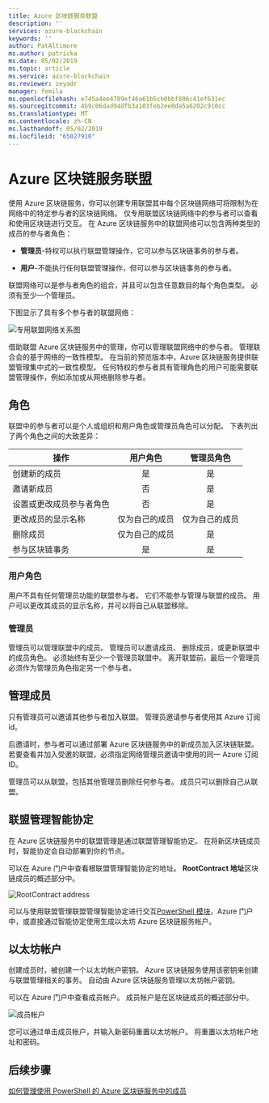 ```yaml
---
title: Azure 区块链服务联盟
description: ''
services: azure-blockchain
keywords: ''
author: PatAltimore
ms.author: patricka
ms.date: 05/02/2019
ms.topic: article
ms.service: azure-blockchain
ms.reviewer: zeyadr
manager: femila
ms.openlocfilehash: e745a4ee4789ef46a61b5cb0bbf806c41ef631ec
ms.sourcegitcommit: 4b9c06dad94dfb3a103feb2ee0da5a6202c910cc
ms.translationtype: MT
ms.contentlocale: zh-CN
ms.lasthandoff: 05/02/2019
ms.locfileid: "65027910"
---
```

# <a name="azure-blockchain-service-consortium"></a>Azure 区块链服务联盟

使用 Azure 区块链服务，你可以创建专用联盟其中每个区块链网络可将限制为在网络中的特定参与者的区块链网络。 仅专用联盟区块链网络中的参与者可以查看和使用区块链进行交互。 在 Azure 区块链服务中的联盟网络可以包含两种类型的成员的参与者角色：

* **管理员**-特权可以执行联盟管理操作，它可以参与区块链事务的参与者。

* **用户**-不能执行任何联盟管理操作，但可以参与区块链事务的参与者。

联盟网络可以是参与者角色的组合，并且可以包含任意数目的每个角色类型。 必须有至少一个管理员。

下图显示了具有多个参与者的联盟网络：

![专用联盟网络关系图](./media/consortium/network-diagram.png)

借助联盟 Azure 区块链服务中的管理，你可以管理联盟网络中的参与者。 管理联合会的基于网络的一致性模型。 在当前的预览版本中，Azure 区块链服务提供联盟管理集中式的一致性模型。 任何特权的参与者具有管理角色的用户可能需要联盟管理操作，例如添加或从网络删除参与者。

## <a name="roles"></a>角色

联盟中的参与者可以是个人或组织和用户角色或管理员角色可以分配。 下表列出了两个角色之间的大致差异：

| 操作 | 用户角色 | 管理员角色
|--------|:----:|:------------:|
| 创建新的成员 | 是 | 是 |
| 邀请新成员 | 否 | 是 |
| 设置或更改成员参与者角色 | 否 | 是 |
| 更改成员的显示名称 | 仅为自己的成员 | 仅为自己的成员 |
| 删除成员 | 仅为自己的成员 | 是 |
| 参与区块链事务 | 是 | 是 |

### <a name="user-role"></a>用户角色

用户不具有任何管理员功能的联盟参与者。 它们不能参与管理与联盟的成员。 用户可以更改其成员的显示名称，并可以将自己从联盟移除。

### <a name="administrator"></a>管理员

管理员可以管理联盟中的成员。 管理员可以邀请成员、 删除成员，或更新联盟中的成员角色。
必须始终有至少一个管理员联盟中。 离开联盟前，最后一个管理员必须作为管理员角色指定另一个参与者。

## <a name="managing-members"></a>管理成员

只有管理员可以邀请其他参与者加入联盟。 管理员邀请参与者使用其 Azure 订阅 id。

后邀请时，参与者可以通过部署 Azure 区块链服务中的新成员加入区块链联盟。 若要查看并加入受邀的联盟，必须指定网络管理员邀请中使用的同一 Azure 订阅 ID。

管理员可以从联盟，包括其他管理员删除任何参与者。 成员只可以删除自己从联盟。

## <a name="consortium-management-smart-contract"></a>联盟管理智能协定

在 Azure 区块链服务中的联盟管理是通过联盟管理智能协定。 在将新区块链成员时，智能协定会自动部署到你的节点。

可以在 Azure 门户中查看根联盟管理智能协定的地址。 **RootContract 地址**区块链成员的概述部分中。

![RootContract address](./media/consortium/rootcontract-address.png)

可以与使用联盟管理联盟管理智能协定进行交互[PowerShell 模块](manage-consortium-powershell.md)，Azure 门户中，或直接通过智能协定使用生成以太坊 Azure 区块链服务帐户。

## <a name="ethereum-account"></a>以太坊帐户

创建成员时，被创建一个以太坊帐户密钥。 Azure 区块链服务使用该密钥来创建与联盟管理相关的事务。 自动由 Azure 区块链服务管理以太坊帐户密钥。

可以在 Azure 门户中查看成员帐户。 成员帐户是在区块链成员的概述部分中。

![成员帐户](./media/consortium/member-account.png)

您可以通过单击成员帐户，并输入新密码重置以太坊帐户。 将重置以太坊帐户地址和密码。  

## <a name="next-steps"></a>后续步骤

[如何管理使用 PowerShell 的 Azure 区块链服务中的成员](manage-consortium-powershell.md)
